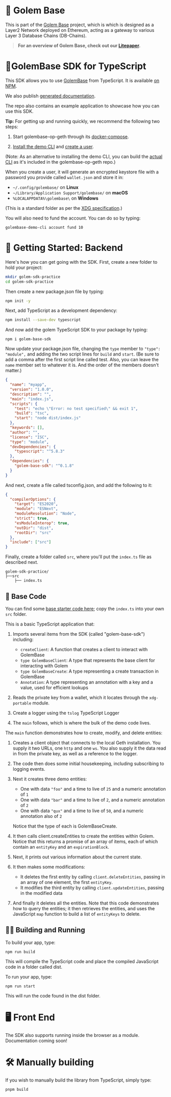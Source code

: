 # 🚀 Golem Base

This is part of the [Golem Base](https://github.com/Golem-Base) project, which is which is designed as a Layer2 Network deployed on Ethereum, acting as a gateway to various Layer 3 Database Chains (DB-Chains).

> **For an overview of Golem Base, check out our [Litepaper](https://golem-base.io/wp-content/uploads/2025/03/GolemBase-Litepaper.pdf).**

# 🌌GolemBase SDK for TypeScript

This SDK allows you to use [GolemBase](https://github.com/Golem-Base) from TypeScript. It is available [on NPM](https://www.npmjs.com/package/golem-base-sdk).

We also publish [generated documentation](https://golem-base.github.io/typescript-sdk/).

The repo also contains an example application to showcase how you can use this SDK.

**Tip:** For getting up and running quickly, we recommend the following two steps:

1. Start golembase-op-geth through its [docker-compose](https://github.com/Golem-Base/golembase-op-geth/blob/main/RUN_LOCALLY.md).

2. [Install the demo CLI](https://github.com/Golem-Base/golembase-demo-cli?tab=readme-ov-file#installation) and [create a user](https://github.com/Golem-Base/golembase-demo-cli?tab=readme-ov-file#quickstart).

(Note: As an alternative to installing the demo CLI, you can build the [actual CLI](https://github.com/Golem-Base/golembase-op-geth/blob/main/cmd/golembase/README.md) as it's included in the golembase-op-geth repo.)

When you create a user, it will generate an encrypted keystore file with a password you provide called `wallet.json` and store it in:

- `~/.config/golembase/` on **Linux**
- `~/Library/Application Support/golembase/` on **macOS**
- `%LOCALAPPDATA%\golembase\` on **Windows**

(This is a standard folder as per the [XDG specification](https://specifications.freedesktop.org/basedir-spec/latest/).)

You will also need to fund the account. You can do so by typing:

```
golembase-demo-cli account fund 10
```

# 🧭 Getting Started: Backend

Here's how you can get going with the SDK. First, create a new folder to hold your project:

```bash
mkdir golem-sdk-practice
cd golem-sdk-practice
```

Then create a new package.json file by typing:

```bash
npm init -y
```

Next, add TypeScript as a development dependency:

```bash
npm install --save-dev typescript
```

And now add the golem TypeScript SDK to your package by typing:

```
npm i golem-base-sdk
```

Now update your package.json file, changing the `type` member to `"type": "module",` and adding the two script lines for `build` and `start`. (Be sure to add a comma after the first script line called test. Also, you can leave the `name` member set to whatever it is. And the order of the members doesn't matter.)

```json
{
  "name": "myapp",
  "version": "1.0.0",
  "description": "",
  "main": "index.js",
  "scripts": {
    "test": "echo \"Error: no test specified\" && exit 1",
    "build": "tsc",
    "start": "node dist/index.js"
  },
  "keywords": [],
  "author": "",
  "license": "ISC",
  "type": "module",
  "devDependencies": {
    "typescript": "^5.8.3"
  },
  "dependencies": {
    "golem-base-sdk": "^0.1.8"
  }
}

```

And next, create a file called tsconfig.json, and add the following to it:

```json
{
  "compilerOptions": {
    "target": "ES2020",
    "module": "ESNext",
    "moduleResolution": "Node",
    "strict": true,
    "esModuleInterop": true,
    "outDir": "dist",
    "rootDir": "src"
  },
  "include": ["src"]
}
```

Finally, create a folder called `src`, where you'll put the `index.ts` file as described next.

```
golem-sdk-practice/
├──src
    ├── index.ts
```

## 🧱 Base Code

You can find some [base starter code here](https://github.com/Golem-Base/typescript-sdk/tree/main/example); copy the `index.ts` into your own `src` folder.

This is a basic TypeScript application that:

1. Imports several items from the SDK (called "golem-base-sdk") including:

    * `createClient`: A function that creates a client to interact with GolemBase
    * `type GolemBaseClient`: A type that represents the base client for interacting with Golem
    * `type GolemBaseCreate`: A type representing a create transaction in GolemBase
    * `Annotation`: A type representing an annotation with a key and a value, used for efficient lookups

2. Reads the private key from a wallet, which it locates through the `xdg-portable` module.

3. Create a logger using the `tslog` TypeScript Logger

4. The `main` follows, which is where the bulk of the demo code lives.

The `main` function demonstrates how to create, modify, and delete entities:

1. Creates a client object that connects to the local Geth installation. You supply it two URLs, one `http` and one `ws`. You also supply it the data read in from the private key, as well as a reference to the logger.

2. The code then does some initial housekeeping, including subscribing to logging events.

3. Next it creates three demo entities:

    * One with data `"foo"` and a time to live of `25` and a numeric annotation of `1`
    * One with data `"bar"` and a time to live of `2`, and a numeric annotation of `2`
    * One with data `"qux"` and a time to live of `50`, and a numeric annotation also of `2`

    Notice that the type of each is GolemBaseCreate.

4. It then calls client.createEntities to create the entities within Golem. Notice that this returns a promise of an array of items, each of which contain an `entityKey` and an `expirationBlock`.

5. Next, it prints out various information about the current state.

6. It then makes some modifications:

    * It deletes the first entity by calling `client.deleteEntities`, passing in an array of one element, the first `entityKey`.
    * It modifies the third entity by calling `client.updateEntities`, passing in the modified data

7. And finally it deletes all the entities. Note that this code demonstrates how to query the entities; it then retrieves the entities, and uses the JavaScript `map` function to build a list of `entityKeys` to delete.


## 🏃‍♂️ Building and Running

To build your app, type:

```
npm run build
```

This will compile the TypeScript code and place the compiled JavaScript code in a folder called dist.

To run your app, type:

```
npm run start
```

This will run the code found in the dist folder.

# 🖥️ Front End

The SDK also supports running inside the browser as a module. Documentation coming soon!


# 🛠️ Manually building

If you wish to manually build the library from TypeScript, simply type:

```sh
pnpm build
```
